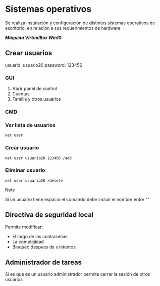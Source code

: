 # Sistemas operativos

Se realiza instalación y configuración de distintos sistemas operativos de escritorio, en relación a sus requerimientos de hardware

**_Máquina VirtualBox Win10_**

## Crear usuarios

usuario: usuario20
password: 123456

### GUI

1. Abrir panel de control
2. Cuentas
3. Familia y otros usuarios

### CMD

### Ver lista de usuarios

```console
net user
```

### Crear usuario

```console
net user usuario20 123456 /add
```

### Eliminar usuario

```console
net user usuario20 /delete
```

> [!NOTE]
> Si un usuario tiene espacio el comando debe incluir el nombre entre ""

## Directiva de seguridad local

Permite modificar:

- El largo de las contraseñas
- La complejidad
- Bloqueo despues de x intentos

## Administrador de tareas

Si es que es un usuario administrador permite cerrar la sesión de otros usuarios
